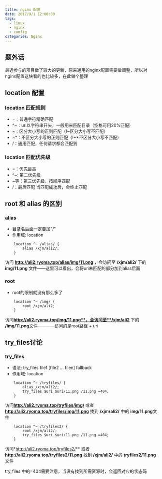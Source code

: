 ```yaml
---
title: nginx 配置
date: 2017/9/1 12:00:00
tags:
  - linux
  - nginx
  - config
categories: Nginx
---
```


## 题外话
最近参与的项目做了较大的更新，原来通用的nginx配置需要做调整，所以对nginx配置这块看的也比较多，在此做个整理

## location 配置
### location 匹配规则
- =：普通字符精确匹配
- ^~：uri以字符串开头，一般用来匹配目录（空格可用20%匹配）
- ~：区分大小写的正则匹配（!~区分大小写不匹配）
- ~\*：不区分大小写的正则匹配（!~*不区分大小写不匹配）
- /：通用匹配，任何请求都会匹配到
<!-- more -->

### location 匹配优先级
- =：优先最高
- ^~: 第二优先级
- ~等：第三优先级，按顺序匹配
- /：最后匹配
当匹配成功后，会终止匹配

## root 和 alias 的区别
### alias
- 目录名后面一定要加"/"
- 作用域: location
```
    location ^~ /alias/ {
        alias /xjm/ali2/;
    }
```
访问 **http://ali2.ryoma.top/alias/img/11.png** ，会访问至   **/xjm/ali2/** 下的 **img/11.png** 文件——这里可以看出，会将uri未匹配的部分加到alias后面

### root
- root的限制就没有那么多了

```
    location ^~ /img/ {
        root /xjm/ali2;
    }
```
访问**http://ali2.ryoma.top/img/11.png**，会访问至**/xjm/ali2**
下的 **/img/11.png**文件————访问的是root路径 + uri

## try_files讨论
### try_files
- 语法: try_files file1 [file2 … filen] fallback 
- 作用域: location
```
    location ^~ /tryfiles/ {
        alias /xjm/ali2/;
        try_files $uri $uri/11.png /11.png =404;
    }
```
访问**http://ali2.ryoma.top/tryfiles/img/** 或者 **http://ali2.ryoma.top/tryfiles/img/11.png** 找到 **/xjm/ali2/** 中的 **img/11.png**文件

```
    location ^~ /tryfiles2/ {
        root /xjm/ali2/;
        try_files $uri $uri/11.png /11.png =404;
    }
```
访问*http://ali2.ryoma.top/tryfiles2/** 或者 **http://ali2.ryoma.top/tryfiles2/11.png** 找到 **/xjm/ali2/** 中的 **tryfiles2/11.png**文件

try_files 中的=404需要注意，当没有找到所需资源时，会返回对应的状态码